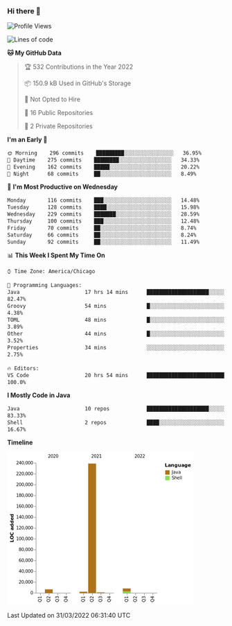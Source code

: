 ### Hi there 👋


<!--START_SECTION:waka-->
![Profile Views](http://img.shields.io/badge/Profile%20Views-14-blue)

![Lines of code](https://img.shields.io/badge/From%20Hello%20World%20I%27ve%20Written-257%20Thousand%20lines%20of%20code-blue)

**🐱 My GitHub Data** 

> 🏆 532 Contributions in the Year 2022
 > 
> 📦 150.9 kB Used in GitHub's Storage 
 > 
> 🚫 Not Opted to Hire
 > 
> 📜 16 Public Repositories 
 > 
> 🔑 2 Private Repositories  
 > 
**I'm an Early 🐤** 

```text
🌞 Morning    296 commits    █████████░░░░░░░░░░░░░░░░   36.95% 
🌆 Daytime    275 commits    ████████░░░░░░░░░░░░░░░░░   34.33% 
🌃 Evening    162 commits    █████░░░░░░░░░░░░░░░░░░░░   20.22% 
🌙 Night      68 commits     ██░░░░░░░░░░░░░░░░░░░░░░░   8.49%

```
📅 **I'm Most Productive on Wednesday** 

```text
Monday       116 commits    ███░░░░░░░░░░░░░░░░░░░░░░   14.48% 
Tuesday      128 commits    ████░░░░░░░░░░░░░░░░░░░░░   15.98% 
Wednesday    229 commits    ███████░░░░░░░░░░░░░░░░░░   28.59% 
Thursday     100 commits    ███░░░░░░░░░░░░░░░░░░░░░░   12.48% 
Friday       70 commits     ██░░░░░░░░░░░░░░░░░░░░░░░   8.74% 
Saturday     66 commits     ██░░░░░░░░░░░░░░░░░░░░░░░   8.24% 
Sunday       92 commits     ██░░░░░░░░░░░░░░░░░░░░░░░   11.49%

```


📊 **This Week I Spent My Time On** 

```text
⌚︎ Time Zone: America/Chicago

💬 Programming Languages: 
Java                     17 hrs 14 mins      ████████████████████░░░░░   82.47% 
Groovy                   54 mins             █░░░░░░░░░░░░░░░░░░░░░░░░   4.38% 
TOML                     48 mins             █░░░░░░░░░░░░░░░░░░░░░░░░   3.89% 
Other                    44 mins             █░░░░░░░░░░░░░░░░░░░░░░░░   3.52% 
Properties               34 mins             ░░░░░░░░░░░░░░░░░░░░░░░░░   2.75%

🔥 Editors: 
VS Code                  20 hrs 54 mins      █████████████████████████   100.0%

```

**I Mostly Code in Java** 

```text
Java                     10 repos            ████████████████████░░░░░   83.33% 
Shell                    2 repos             ████░░░░░░░░░░░░░░░░░░░░░   16.67%

```


**Timeline**

![Chart not found](https://raw.githubusercontent.com/powercasgamer/powercasgamer/master/charts/bar_graph.png) 


 Last Updated on 31/03/2022 06:31:40 UTC
<!--END_SECTION:waka-->
